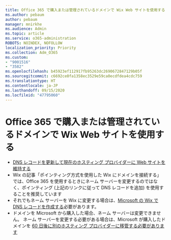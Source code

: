 ```yaml
---
title: Office 365 で購入または管理されているドメインで Wix Web サイトを使用する
ms.author: pebaum
author: pebaum
manager: mnirkhe
ms.audience: Admin
ms.topic: article
ms.service: o365-administration
ROBOTS: NOINDEX, NOFOLLOW
localization_priority: Priority
ms.collection: Adm_O365
ms.custom:
- "9001516"
- "3582"
ms.openlocfilehash: b45923ef112917fb95263dc2690672847129b05f
ms.sourcegitcommit: c6692ce0fa1358ec3529e59ca0ecdfdea4cdc759
ms.translationtype: HT
ms.contentlocale: ja-JP
ms.lasthandoff: 09/15/2020
ms.locfileid: "47795060"
---
```

# <a name="using-wix-website-with-office-365-purchased-or-managed-domains"></a>Office 365 で購入または管理されているドメインで Wix Web サイトを使用する

- [DNS レコードを更新して現在のホスティング プロバイダーに Web サイトを維持する](https://docs.microsoft.com/microsoft-365/admin/dns/update-dns-records-to-retain-current-hosting-provider)
- Wix の記事「ポインティング方式を使用した Wix にドメインを接続する」では、Office 365 を使用するときにネーム サーバーを変更するのではなく、ポインティング (上記のリンクに従って DNS レコードを追加) を使用することを推奨しています
- それでもネーム サーバーを Wix に変更する場合は、[Microsoft の Wix で DNS レコードを作成する](https://docs.microsoft.com/microsoft-365/admin/dns/create-dns-records-at-wix?view=o365-worldwide)必要があります。
- ドメインを Microsoft から購入した場合、ネーム サーバーは変更できません。 ネーム サーバーを変更する必要がある場合は、Microsoft が購入したドメインを [60 日後に別のホスティング プロバイダーに移管する必要があります](https://docs.microsoft.com/microsoft-365/admin/get-help-with-domains/transfer-a-domain-from-microsoft-to-another-host)